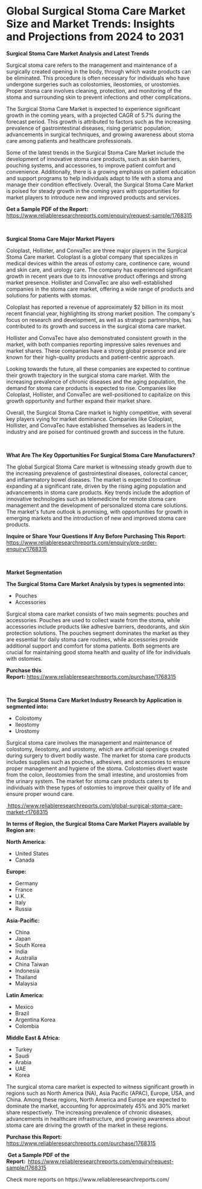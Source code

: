 <p><h1>Global Surgical Stoma Care Market Size and Market Trends: Insights and Projections from 2024 to 2031</h1></p><p><strong>Surgical Stoma Care Market Analysis and Latest Trends</strong></p>
<p><p>Surgical stoma care refers to the management and maintenance of a surgically created opening in the body, through which waste products can be eliminated. This procedure is often necessary for individuals who have undergone surgeries such as colostomies, ileostomies, or urostomies. Proper stoma care involves cleaning, protection, and monitoring of the stoma and surrounding skin to prevent infections and other complications.</p><p>The Surgical Stoma Care Market is expected to experience significant growth in the coming years, with a projected CAGR of 5.7% during the forecast period. This growth is attributed to factors such as the increasing prevalence of gastrointestinal diseases, rising geriatric population, advancements in surgical techniques, and growing awareness about stoma care among patients and healthcare professionals.</p><p>Some of the latest trends in the Surgical Stoma Care Market include the development of innovative stoma care products, such as skin barriers, pouching systems, and accessories, to improve patient comfort and convenience. Additionally, there is a growing emphasis on patient education and support programs to help individuals adapt to life with a stoma and manage their condition effectively. Overall, the Surgical Stoma Care Market is poised for steady growth in the coming years with opportunities for market players to introduce new and improved products and services.</p></p>
<p><strong>Get a Sample PDF of the Report:&nbsp;</strong> <a href="https://www.reliableresearchreports.com/enquiry/request-sample/1768315">https://www.reliableresearchreports.com/enquiry/request-sample/1768315</a></p>
<p>&nbsp;</p>
<p><strong>Surgical Stoma Care Major Market Players</strong></p>
<p><p>Coloplast, Hollister, and ConvaTec are three major players in the Surgical Stoma Care market. Coloplast is a global company that specializes in medical devices within the areas of ostomy care, continence care, wound and skin care, and urology care. The company has experienced significant growth in recent years due to its innovative product offerings and strong market presence. Hollister and ConvaTec are also well-established companies in the stoma care market, offering a wide range of products and solutions for patients with stomas.</p><p>Coloplast has reported a revenue of approximately $2 billion in its most recent financial year, highlighting its strong market position. The company's focus on research and development, as well as strategic partnerships, has contributed to its growth and success in the surgical stoma care market.</p><p>Hollister and ConvaTec have also demonstrated consistent growth in the market, with both companies reporting impressive sales revenues and market shares. These companies have a strong global presence and are known for their high-quality products and patient-centric approach.</p><p>Looking towards the future, all these companies are expected to continue their growth trajectory in the surgical stoma care market. With the increasing prevalence of chronic diseases and the aging population, the demand for stoma care products is expected to rise. Companies like Coloplast, Hollister, and ConvaTec are well-positioned to capitalize on this growth opportunity and further expand their market share.</p><p>Overall, the Surgical Stoma Care market is highly competitive, with several key players vying for market dominance. Companies like Coloplast, Hollister, and ConvaTec have established themselves as leaders in the industry and are poised for continued growth and success in the future.</p></p>
<p>&nbsp;</p>
<p><strong>What Are The Key Opportunities For Surgical Stoma Care Manufacturers?</strong></p>
<p><p>The global Surgical Stoma Care market is witnessing steady growth due to the increasing prevalence of gastrointestinal diseases, colorectal cancer, and inflammatory bowel diseases. The market is expected to continue expanding at a significant rate, driven by the rising aging population and advancements in stoma care products. Key trends include the adoption of innovative technologies such as telemedicine for remote stoma care management and the development of personalized stoma care solutions. The market's future outlook is promising, with opportunities for growth in emerging markets and the introduction of new and improved stoma care products.</p></p>
<p><strong>Inquire or Share Your Questions If Any Before Purchasing This Report:</strong> <a href="https://www.reliableresearchreports.com/enquiry/pre-order-enquiry/1768315">https://www.reliableresearchreports.com/enquiry/pre-order-enquiry/1768315</a></p>
<p>&nbsp;</p>
<p><strong>Market Segmentation</strong></p>
<p><strong>The Surgical Stoma Care Market Analysis by types is segmented into:</strong></p>
<p><ul><li>Pouches</li><li>Accessories</li></ul></p>
<p><p>Surgical stoma care market consists of two main segments: pouches and accessories. Pouches are used to collect waste from the stoma, while accessories include products like adhesive barriers, deodorants, and skin protection solutions. The pouches segment dominates the market as they are essential for daily stoma care routines, while accessories provide additional support and comfort for stoma patients. Both segments are crucial for maintaining good stoma health and quality of life for individuals with ostomies.</p></p>
<p><strong>Purchase this Report:&nbsp;</strong><a href="https://www.reliableresearchreports.com/purchase/1768315">https://www.reliableresearchreports.com/purchase/1768315</a></p>
<p>&nbsp;</p>
<p><strong>The Surgical Stoma Care Market Industry Research by Application is segmented into:</strong></p>
<p><ul><li>Colostomy</li><li>Ileostomy</li><li>Urostomy</li></ul></p>
<p><p>Surgical stoma care involves the management and maintenance of colostomy, ileostomy, and urostomy, which are artificial openings created during surgery to divert bodily waste. The market for stoma care products includes supplies such as pouches, adhesives, and accessories to ensure proper management and hygiene of the stoma. Colostomies divert waste from the colon, ileostomies from the small intestine, and urostomies from the urinary system. The market for stoma care products caters to individuals with these types of ostomies to improve their quality of life and ensure proper wound care.</p></p>
<p><a href="https://www.reliableresearchreports.com/global-surgical-stoma-care-market-r1768315">&nbsp;https://www.reliableresearchreports.com/global-surgical-stoma-care-market-r1768315</a></p>
<p><strong>In terms of Region, the Surgical Stoma Care Market Players available by Region are:</strong></p>
<p>
    <p> <strong> North America: </strong>
        <ul>
            <li>United States</li>
            <li>Canada</li>
        </ul>
        </p> 
    <p> <strong> Europe: </strong>
        <ul>
            <li>Germany</li>
            <li>France</li>
            <li>U.K.</li>
            <li>Italy</li>
            <li>Russia</li>
        </ul>
        </p> 
    <p> <strong> Asia-Pacific: </strong>
        <ul>
            <li>China</li>
            <li>Japan</li>
            <li>South Korea</li>
            <li>India</li>
            <li>Australia</li>
            <li>China Taiwan</li>
            <li>Indonesia</li>
            <li>Thailand</li>
            <li>Malaysia</li>
        </ul>
        </p> 
    <p> <strong> Latin America: </strong>
        <ul>
            <li>Mexico</li>
            <li>Brazil</li>
            <li>Argentina Korea</li>
            <li>Colombia</li>
        </ul>
        </p> 
    <p> <strong> Middle East & Africa: </strong>
        <ul>
            <li>Turkey</li>
            <li>Saudi</li>
            <li>Arabia</li>
            <li>UAE</li>
            <li>Korea</li>
        </ul>
    </p>
    </p>
<p><p>The surgical stoma care market is expected to witness significant growth in regions such as North America (NA), Asia Pacific (APAC), Europe, USA, and China. Among these regions, North America and Europe are expected to dominate the market, accounting for approximately 45% and 30% market share respectively. The increasing prevalence of chronic diseases, advancements in healthcare infrastructure, and growing awareness about stoma care are driving the growth of the market in these regions.</p></p>
<p><strong>Purchase this Report: </strong><a href="https://www.reliableresearchreports.com/purchase/1768315">https://www.reliableresearchreports.com/purchase/1768315</a></p>
<p>&nbsp;<strong>Get a Sample PDF of the Report:&nbsp;&nbsp;</strong><a href="https://www.reliableresearchreports.com/enquiry/request-sample/1768315">https://www.reliableresearchreports.com/enquiry/request-sample/1768315</a></p>
<p><strong></strong></p>
<p>Check more reports on https://www.reliableresearchreports.com/</p>
